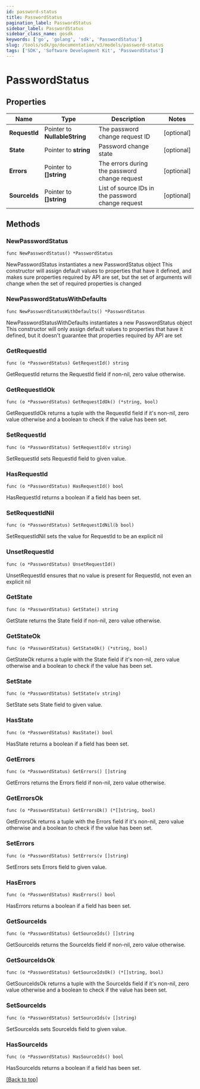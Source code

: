 ```yaml
---
id: password-status
title: PasswordStatus
pagination_label: PasswordStatus
sidebar_label: PasswordStatus
sidebar_class_name: gosdk
keywords: ['go', 'golang', 'sdk', 'PasswordStatus'] 
slug: /tools/sdk/go/documentation/v3/models/password-status
tags: ['SDK', 'Software Development Kit', 'PasswordStatus']
---
```


# PasswordStatus

## Properties

Name | Type | Description | Notes
------------ | ------------- | ------------- | -------------
**RequestId** | Pointer to **NullableString** | The password change request ID | [optional] 
**State** | Pointer to **string** | Password change state | [optional] 
**Errors** | Pointer to **[]string** | The errors during the password change request | [optional] 
**SourceIds** | Pointer to **[]string** | List of source IDs in the password change request | [optional] 

## Methods

### NewPasswordStatus

`func NewPasswordStatus() *PasswordStatus`

NewPasswordStatus instantiates a new PasswordStatus object
This constructor will assign default values to properties that have it defined,
and makes sure properties required by API are set, but the set of arguments
will change when the set of required properties is changed

### NewPasswordStatusWithDefaults

`func NewPasswordStatusWithDefaults() *PasswordStatus`

NewPasswordStatusWithDefaults instantiates a new PasswordStatus object
This constructor will only assign default values to properties that have it defined,
but it doesn't guarantee that properties required by API are set

### GetRequestId

`func (o *PasswordStatus) GetRequestId() string`

GetRequestId returns the RequestId field if non-nil, zero value otherwise.

### GetRequestIdOk

`func (o *PasswordStatus) GetRequestIdOk() (*string, bool)`

GetRequestIdOk returns a tuple with the RequestId field if it's non-nil, zero value otherwise
and a boolean to check if the value has been set.

### SetRequestId

`func (o *PasswordStatus) SetRequestId(v string)`

SetRequestId sets RequestId field to given value.

### HasRequestId

`func (o *PasswordStatus) HasRequestId() bool`

HasRequestId returns a boolean if a field has been set.

### SetRequestIdNil

`func (o *PasswordStatus) SetRequestIdNil(b bool)`

 SetRequestIdNil sets the value for RequestId to be an explicit nil

### UnsetRequestId
`func (o *PasswordStatus) UnsetRequestId()`

UnsetRequestId ensures that no value is present for RequestId, not even an explicit nil
### GetState

`func (o *PasswordStatus) GetState() string`

GetState returns the State field if non-nil, zero value otherwise.

### GetStateOk

`func (o *PasswordStatus) GetStateOk() (*string, bool)`

GetStateOk returns a tuple with the State field if it's non-nil, zero value otherwise
and a boolean to check if the value has been set.

### SetState

`func (o *PasswordStatus) SetState(v string)`

SetState sets State field to given value.

### HasState

`func (o *PasswordStatus) HasState() bool`

HasState returns a boolean if a field has been set.

### GetErrors

`func (o *PasswordStatus) GetErrors() []string`

GetErrors returns the Errors field if non-nil, zero value otherwise.

### GetErrorsOk

`func (o *PasswordStatus) GetErrorsOk() (*[]string, bool)`

GetErrorsOk returns a tuple with the Errors field if it's non-nil, zero value otherwise
and a boolean to check if the value has been set.

### SetErrors

`func (o *PasswordStatus) SetErrors(v []string)`

SetErrors sets Errors field to given value.

### HasErrors

`func (o *PasswordStatus) HasErrors() bool`

HasErrors returns a boolean if a field has been set.

### GetSourceIds

`func (o *PasswordStatus) GetSourceIds() []string`

GetSourceIds returns the SourceIds field if non-nil, zero value otherwise.

### GetSourceIdsOk

`func (o *PasswordStatus) GetSourceIdsOk() (*[]string, bool)`

GetSourceIdsOk returns a tuple with the SourceIds field if it's non-nil, zero value otherwise
and a boolean to check if the value has been set.

### SetSourceIds

`func (o *PasswordStatus) SetSourceIds(v []string)`

SetSourceIds sets SourceIds field to given value.

### HasSourceIds

`func (o *PasswordStatus) HasSourceIds() bool`

HasSourceIds returns a boolean if a field has been set.


[[Back to top]](#) 


